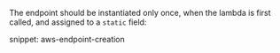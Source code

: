 The endpoint should be instantiated only once, when the lambda is first called, and assigned to a `static` field:

snippet: aws-endpoint-creation
